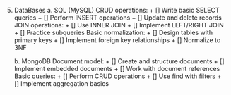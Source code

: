 5. DataBases
    a. SQL (MySQL)
        CRUD operations:
            + [] Write basic SELECT queries
            + [] Perform INSERT operations
            + [] Update and delete records
        JOIN operations:
            + [] Use INNER JOIN
            + [] Implement LEFT/RIGHT JOIN
            + [] Practice subqueries
        Basic normalization:
            + [] Design tables with primary keys
            + [] Implement foreign key relationships
            + [] Normalize to 3NF

    b. MongoDB
        Document model:
            + [] Create and structure documents
            + [] Implement embedded documents
            + [] Work with document references
        Basic queries:
            + [] Perform CRUD operations
            + [] Use find with filters
            + [] Implement aggregation basics

